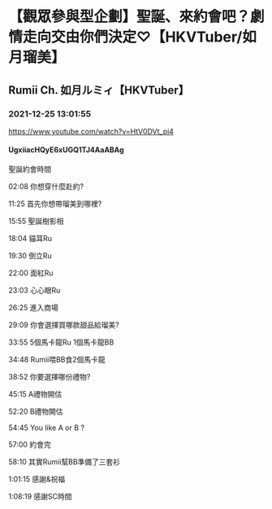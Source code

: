 # 【觀眾參與型企劃】聖誕、來約會吧？劇情走向交由你們決定♡【HKVTuber/如月瑠美】

## Rumii Ch. 如月ルミィ【HKVTuber】

### 2021-12-25 13:01:55

https://www.youtube.com/watch?v=HtV0DVt_pi4

#### UgxiiacHQyE6xUGQ1TJ4AaABAg

聖誕約會時間

02:08 你想穿什麼赴約?

11:25 首先你想帶瑠美到哪裡?

15:55 聖誕樹影相

18:04 貓耳Ru

19:30 倒立Ru

22:00 面紅Ru

23:03 心心眼Ru

26:25 進入商場

29:09 你會選擇買哪款甜品給瑠美?

33:55 5個馬卡龍Ru 1個馬卡龍BB

34:48 Rumii喂BB食2個馬卡龍

38:52 你要選擇哪份禮物?

45:15 A禮物開估

52:20 B禮物開估

54:45 You like A or B ?

57:00 約會完

58:10 其實Rumii幫BB準備了三套衫

1:01:15 感謝&祝福

1:08:19 感謝SC時間


